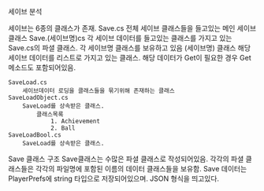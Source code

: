 세이브 분석

세이브는 6종의 클래스가 존재.
    Save.cs
        전체 세이브 클래스들을 들고있는 메인 세이브 클래스
    Save.(세이브명)cs
        각 세이브 데이터를 들고있는 클래스를 가지고 있는 Save.cs의 파셜 클래스.
        각 세이브명 클래스를 보유하고 있음
        (세이브명) 클래스
            해당 세이브 데이터를 리스트로 가지고 있는 클래스.
            해당 데이터가 Get이 필요한 경우 Get메소드도 포함되어있음.

    SaveLoad.cs
        세이브데이터 로딩을 클래스들을 묶기위해 존재하는 클래스
    SaveLoadObject.cs
        SaveLoad를 상속받은 클래스.
            클래스목록
                1. Achievement
                2. Ball
    SaveLoadBool.cs
        SaveLoad를 상속받은 클래스.

Save 클래스 구조
    Save클래스는 수많은 파셜 클래스로 작성되어있음.
    각각의 파셜 클래스들은 각각의 파일명에 포함된 이름의 데이터 클래스들을 보유함.
    Save 데이터는 PlayerPrefs에 string 타입으로 저장되어있으며. JSON 형식을 띄고있다.

    
